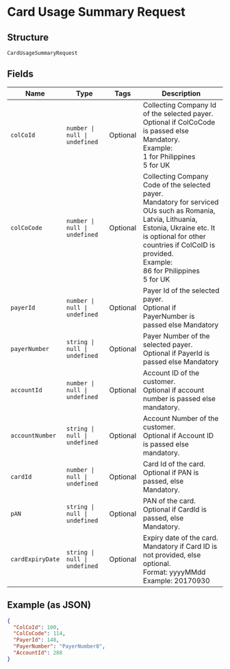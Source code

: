
# Card Usage Summary Request

## Structure

`CardUsageSummaryRequest`

## Fields

| Name | Type | Tags | Description |
|  --- | --- | --- | --- |
| `colCoId` | `number \| null \| undefined` | Optional | Collecting Company Id of the selected payer.<br>Optional if ColCoCode is passed else Mandatory.<br>Example:<br>1 for Philippines<br>5 for UK |
| `colCoCode` | `number \| null \| undefined` | Optional | Collecting Company Code  of the selected payer.<br>Mandatory for serviced OUs such as Romania, Latvia, Lithuania, Estonia, Ukraine etc. It is optional for other countries if ColCoID is provided.<br>Example:<br>86 for Philippines<br>5 for UK |
| `payerId` | `number \| null \| undefined` | Optional | Payer Id of the selected payer.<br>Optional if PayerNumber is passed else Mandatory |
| `payerNumber` | `string \| null \| undefined` | Optional | Payer Number of the selected payer.<br>Optional if PayerId is passed else Mandatory |
| `accountId` | `number \| null \| undefined` | Optional | Account ID of the customer.<br>Optional if account number is passed else mandatory. |
| `accountNumber` | `string \| null \| undefined` | Optional | Account Number of the customer.<br>Optional if Account ID is passed else mandatory. |
| `cardId` | `number \| null \| undefined` | Optional | Card Id of the card.<br>Optional if PAN is passed, else Mandatory. |
| `pAN` | `string \| null \| undefined` | Optional | PAN of the card.<br>Optional if CardId is passed, else Mandatory. |
| `cardExpiryDate` | `string \| null \| undefined` | Optional | Expiry date of the card.<br>Mandatory if Card ID is not provided, else optional.<br>Format: yyyyMMdd<br>Example: 20170930 |

## Example (as JSON)

```json
{
  "ColCoId": 100,
  "ColCoCode": 114,
  "PayerId": 148,
  "PayerNumber": "PayerNumber8",
  "AccountId": 208
}
```

